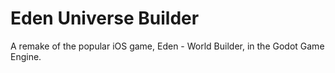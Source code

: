 # Eden Universe Builder

A remake of the popular iOS game, Eden - World Builder, in the Godot Game Engine.